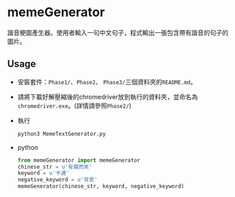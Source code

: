 # memeGenerator

諧音梗圖產生器。使用者輸入一句中文句子，程式輸出一張包含帶有諧音的句子的圖片。

## Usage

* 安裝套件：`Phase1/`、`Phase2`、 `Phase3/`三個資料夾的`README.md`。

* 請將下載好解壓縮後的chromedriver放到執行的資料夾，並命名為`chromedriver.exe`。(詳情請參照`Phase2/`)

* 執行

  ```bash
  python3 MemeTextGenerator.py
  ```

* python

  ```python
  from memeGenerator import memeGenerator
  chinese_str = u'有備而來'
  keyword = u'卡通'
  negative_keyword = u'背景'
  memeGenerator(chinese_str, keyword, negative_keyword)
  ```

  